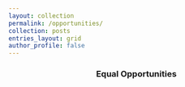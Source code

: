 ```yaml
---
layout: collection
permalink: /opportunities/
collection: posts
entries_layout: grid
author_profile: false
---
```

<h3 style="text-align:center;font-weight:bold"> Equal Opportunities </h3>